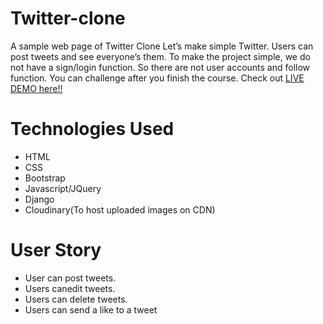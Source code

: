 # Twitter-clone
A sample web page of Twitter Clone Let’s make simple Twitter. Users can post tweets and see everyone’s them. To make the project simple, we do not have a sign/login function. So there are not user accounts and follow function. You can challenge after you finish the course.
Check out [LIVE DEMO here!!]( )

# Technologies Used
* HTML
* CSS
* Bootstrap
* Javascript/JQuery
* Django
* Cloudinary(To host uploaded images on CDN)
# User Story
* User can post tweets.
* Users canedit tweets.
* Users can delete tweets.
* Users can send a like to a tweet
